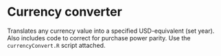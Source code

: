 # Currency converter
Translates any currency value into a specified USD-equivalent (set year). Also includes code to correct for purchase power parity. Use the <code>currencyConvert.R</code> script attached.

